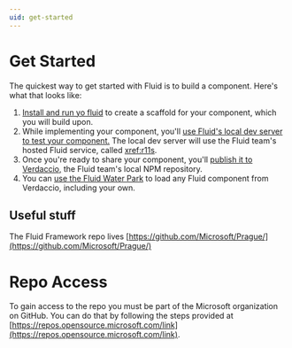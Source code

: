 ```yaml
---
uid: get-started
---
```


# Get Started

The quickest way to get started with Fluid is to build a component. Here's what that looks like:

1. [Install and run yo fluid](xref:yo-fluid) to create a scaffold for your component, which you will build upon.
2. While implementing your component, you'll [use Fluid's local dev server to test your
   component.](./build-a-component.md#development-process) The local dev server will use the Fluid team's hosted Fluid
   service, called <xref:r11s>.
3. Once you're ready to share your component, you'll [publish it to
   Verdaccio,](./build-a-component.md#publish-your-package) the Fluid team's local NPM repository.
4. You can [use the Fluid Water Park](xref:water-park) to load any Fluid component from Verdaccio, including your own.

## Useful stuff

The Fluid Framework repo lives [https://github.com/Microsoft/Prague/](https://github.com/Microsoft/Prague/)  

# Repo Access

To gain access to the repo you must be part of the Microsoft organization on GitHub. You can do that by following the
steps provided at [https://repos.opensource.microsoft.com/link](https://repos.opensource.microsoft.com/link).

